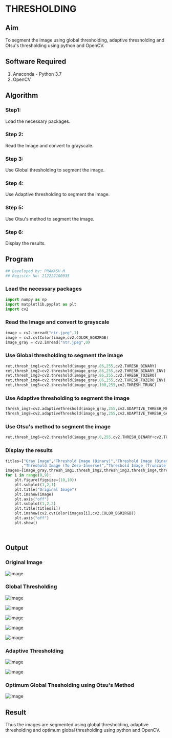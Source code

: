 # THRESHOLDING
## Aim
To segment the image using global thresholding, adaptive thresholding and Otsu's thresholding using python and OpenCV.

## Software Required
1. Anaconda - Python 3.7
2. OpenCV

## Algorithm

### Step1:
Load the necessary packages.

### Step 2:
Read the Image and convert to grayscale.

### Step 3:
Use Global thresholding to segment the image.

### Step 4:
Use Adaptive thresholding to segment the image.

### Step 5:
Use Otsu's method to segment the image.

### Step 6:
Display the results.

## Program

```python
## Developed by: PRAKASH M
## Register No: 212222100035
```

### Load the necessary packages
```python
import numpy as np
import matplotlib.pyplot as plt
import cv2
```

### Read the Image and convert to grayscale
```python
image = cv2.imread("ntr.jpeg",1)
image = cv2.cvtColor(image,cv2.COLOR_BGR2RGB)
image_gray = cv2.imread("ntr.jpeg",0)
```

### Use Global thresholding to segment the image
```python
ret,thresh_img1=cv2.threshold(image_gray,86,255,cv2.THRESH_BINARY)
ret,thresh_img2=cv2.threshold(image_gray,86,255,cv2.THRESH_BINARY_INV)
ret,thresh_img3=cv2.threshold(image_gray,86,255,cv2.THRESH_TOZERO)
ret,thresh_img4=cv2.threshold(image_gray,86,255,cv2.THRESH_TOZERO_INV)
ret,thresh_img5=cv2.threshold(image_gray,100,255,cv2.THRESH_TRUNC)
```

### Use Adaptive thresholding to segment the image
```python
thresh_img7=cv2.adaptiveThreshold(image_gray,255,cv2.ADAPTIVE_THRESH_MEAN_C,cv2.THRESH_BINARY,11,2)
thresh_img8=cv2.adaptiveThreshold(image_gray,255,cv2.ADAPTIVE_THRESH_GAUSSIAN_C,cv2.THRESH_BINARY,11,2)
```

### Use Otsu's method to segment the image 
```python
ret,thresh_img6=cv2.threshold(image_gray,0,255,cv2.THRESH_BINARY+cv2.THRESH_OTSU)
```

### Display the results
```python
titles=["Gray Image","Threshold Image (Binary)","Threshold Image (Binary Inverse)","Threshold Image (To Zero)"
       ,"Threshold Image (To Zero-Inverse)","Threshold Image (Truncate)","Otsu","Adaptive Threshold (Mean)","Adaptive Threshold (Gaussian)"]
images=[image_gray,thresh_img1,thresh_img2,thresh_img3,thresh_img4,thresh_img5,thresh_img6,thresh_img7,thresh_img8]
for i in range(0,9):
    plt.figure(figsize=(10,10))
    plt.subplot(1,2,1)
    plt.title("Original Image")
    plt.imshow(image)
    plt.axis("off")
    plt.subplot(1,2,2)
    plt.title(titles[i])
    plt.imshow(cv2.cvtColor(images[i],cv2.COLOR_BGR2RGB))
    plt.axis("off")
    plt.show()




```
## Output

### Original Image

![image](https://github.com/PERARASU10/THRESHOLDING/assets/118348589/5dac3b65-9b28-463a-87aa-43ce6e33d5bd)



### Global Thresholding

![image](https://github.com/PERARASU10/THRESHOLDING/assets/118348589/fa0b60c8-52f0-4206-8698-ab2a79f6b12f)

![image](https://github.com/PERARASU10/THRESHOLDING/assets/118348589/d34d9b45-264a-4910-a991-24c189df5b10)

![image](https://github.com/PERARASU10/THRESHOLDING/assets/118348589/5599bb21-702d-4a82-8100-78600847fc37)

![image](https://github.com/PERARASU10/THRESHOLDING/assets/118348589/18e53214-ebae-4e91-b841-a81f0dc5f335)


![image](https://github.com/PERARASU10/THRESHOLDING/assets/118348589/0e550366-d646-44e0-850f-ab7641bb6e5b)




### Adaptive Thresholding
![image](https://github.com/PERARASU10/THRESHOLDING/assets/118348589/3c2d4588-d715-4950-a023-ae4541a6bb62)


![image](https://github.com/PERARASU10/THRESHOLDING/assets/118348589/11338a0a-ac9c-4833-b6cb-1fdf2c4609e6)



### Optimum Global Thesholding using Otsu's Method
![image](https://github.com/PERARASU10/THRESHOLDING/assets/118348589/dd875aea-3047-4174-abba-59e5749184ba)



## Result
Thus the images are segmented using global thresholding, adaptive thresholding and optimum global thresholding using python and OpenCV.
